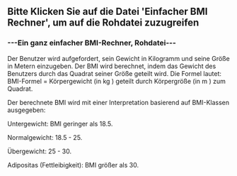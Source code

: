 ## Bitte Klicken Sie auf die Datei 'Einfacher BMI Rechner', um auf die Rohdatei zuzugreifen 

### ---Ein ganz einfacher BMI-Rechner, Rohdatei---

Der Benutzer wird aufgefordert, sein Gewicht in Kilogramm und seine Größe in Metern einzugeben. 
Der BMI wird berechnet, indem das Gewicht des Benutzers durch das Quadrat seiner Größe geteilt wird.
Die Formel lautet: BMI-Formel = Körpergewicht (in kg ) geteilt durch Körpergröße (in m ) zum Quadrat.

Der berechnete BMI wird mit einer Interpretation basierend auf BMI-Klassen ausgegeben:

Untergewicht: BMI geringer als 18.5.

Normalgewicht: 18.5 - 25.

Übergewicht: 25 - 30.

Adipositas (Fettleibigkeit): BMI größer als 30.

​
